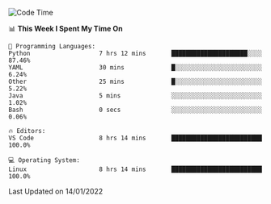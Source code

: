 <!--START_SECTION:waka-->
![Code Time](http://img.shields.io/badge/Code%20Time-837%20hrs%2042%20mins-blue)

📊 **This Week I Spent My Time On** 

```text
💬 Programming Languages: 
Python                   7 hrs 12 mins       █████████████████████░░░░   87.46% 
YAML                     30 mins             █░░░░░░░░░░░░░░░░░░░░░░░░   6.24% 
Other                    25 mins             █░░░░░░░░░░░░░░░░░░░░░░░░   5.22% 
Java                     5 mins              ░░░░░░░░░░░░░░░░░░░░░░░░░   1.02% 
Bash                     0 secs              ░░░░░░░░░░░░░░░░░░░░░░░░░   0.06%

🔥 Editors: 
VS Code                  8 hrs 14 mins       █████████████████████████   100.0%

💻 Operating System: 
Linux                    8 hrs 14 mins       █████████████████████████   100.0%

```


 Last Updated on 14/01/2022
<!--END_SECTION:waka-->

